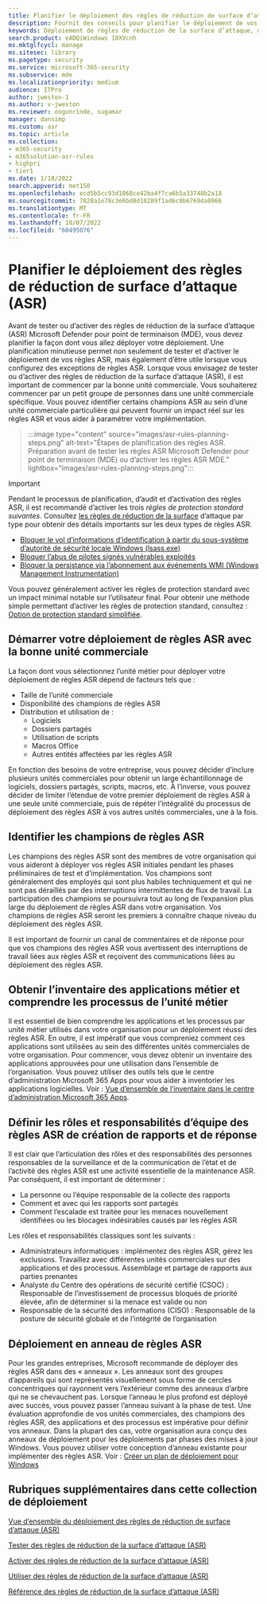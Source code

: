 ```yaml
---
title: Planifier le déploiement des règles de réduction de surface d’attaque (ASR)
description: Fournit des conseils pour planifier le déploiement de vos règles de réduction de la surface d’attaque (ASR).
keywords: Déploiement de règles de réduction de la surface d’attaque, déploiement ASR Microsoft Defender pour point de terminaison (MDE), règles Defender ASR, activer les règles asr, configurer asr, système de prévention des intrusions de l’hôte, règles de protection, règles anti-exploitation, anti-exploitation, règles d’exploitation, règles de prévention des infections, Microsoft Defender pour point de terminaison, configurez des règles ASR
search.product: eADQiWindows 10XVcnh
ms.mktglfcycl: manage
ms.sitesec: library
ms.pagetype: security
ms.service: microsoft-365-security
ms.subservice: mde
ms.localizationpriority: medium
audience: ITPro
author: jweston-1
ms.author: v-jweston
ms.reviewer: oogunrinde, sugamar
manager: dansimp
ms.custom: asr
ms.topic: article
ms.collection:
- m365-security
- m365solution-asr-rules
- highpri
- tier1
ms.date: 1/18/2022
search.appverid: met150
ms.openlocfilehash: ecd5b5cc93d1068ce42ba4f7ca6b5a33748b2a18
ms.sourcegitcommit: 7828a1e78c3e6bd8d10289f1ad6c8b6769da0966
ms.translationtype: MT
ms.contentlocale: fr-FR
ms.lasthandoff: 10/07/2022
ms.locfileid: "68495076"
---
```

# <a name="plan-attack-surface-reduction-asr-rules-deployment"></a>Planifier le déploiement des règles de réduction de surface d’attaque (ASR)

Avant de tester ou d’activer des règles de réduction de la surface d’attaque (ASR) Microsoft Defender pour point de terminaison (MDE), vous devez planifier la façon dont vous allez déployer votre déploiement. Une planification minutieuse permet non seulement de tester et d’activer le déploiement de vos règles ASR, mais également d’être utile lorsque vous configurez des exceptions de règles ASR. Lorsque vous envisagez de tester ou d’activer des règles de réduction de la surface d’attaque (ASR), il est important de commencer par la bonne unité commerciale. Vous souhaiterez commencer par un petit groupe de personnes dans une unité commerciale spécifique. Vous pouvez identifier certains champions ASR au sein d’une unité commerciale particulière qui peuvent fournir un impact réel sur les règles ASR et vous aider à paramétrer votre implémentation.

> :::image type="content" source="images/asr-rules-planning-steps.png" alt-text="Étapes de planification des règles ASR. Préparation avant de tester les règles ASR Microsoft Defender pour point de terminaison (MDE) ou d’activer les règles ASR MDE." lightbox="images/asr-rules-planning-steps.png":::

> [!IMPORTANT]
>
> Pendant le processus de planification, d’audit et d’activation des règles ASR, il est recommandé d’activer les trois _règles de protection standard suivantes_. Consultez [les règles de réduction de la surface](attack-surface-reduction-rules-reference.md#attack-surface-reduction-rules-by-type) d’attaque par type pour obtenir des détails importants sur les deux types de règles ASR.
>
> - [Bloquer le vol d’informations d’identification à partir du sous-système d’autorité de sécurité locale Windows (lsass.exe)](attack-surface-reduction-rules-reference.md#block-credential-stealing-from-the-windows-local-security-authority-subsystem)
> - [Bloquer l’abus de pilotes signés vulnérables exploités](attack-surface-reduction-rules-reference.md#block-abuse-of-exploited-vulnerable-signed-drivers)
> - [Bloquer la persistance via l’abonnement aux événements WMI (Windows Management Instrumentation)](attack-surface-reduction-rules-reference.md#block-persistence-through-wmi-event-subscription)
>
> Vous pouvez généralement activer les règles de protection standard avec un impact minimal notable sur l’utilisateur final. Pour obtenir une méthode simple permettant d’activer les règles de protection standard, consultez : [Option de protection standard simplifiée](attack-surface-reduction-rules-report.md#simplified-standard-protection-option).

## <a name="start-your-asr-rules-deployment-with-the-right-business-unit"></a>Démarrer votre déploiement de règles ASR avec la bonne unité commerciale

La façon dont vous sélectionnez l’unité métier pour déployer votre déploiement de règles ASR dépend de facteurs tels que :

- Taille de l’unité commerciale
- Disponibilité des champions de règles ASR  
- Distribution et utilisation de :
  - Logiciels
  - Dossiers partagés
  - Utilisation de scripts
  - Macros Office
  - Autres entités affectées par les règles ASR

En fonction des besoins de votre entreprise, vous pouvez décider d’inclure plusieurs unités commerciales pour obtenir un large échantillonnage de logiciels, dossiers partagés, scripts, macros, etc. À l’inverse, vous pouvez décider de limiter l’étendue de votre premier déploiement de règles ASR à une seule unité commerciale, puis de répéter l’intégralité du processus de déploiement des règles ASR à vos autres unités commerciales, une à la fois.

## <a name="identify-asr-rules-champions"></a>Identifier les champions de règles ASR

Les champions des règles ASR sont des membres de votre organisation qui vous aideront à déployer vos règles ASR initiales pendant les phases préliminaires de test et d’implémentation. Vos champions sont généralement des employés qui sont plus habiles techniquement et qui ne sont pas déraillés par des interruptions intermittentes de flux de travail. La participation des champions se poursuivra tout au long de l’expansion plus large du déploiement de règles ASR dans votre organisation. Vos champions de règles ASR seront les premiers à connaître chaque niveau du déploiement des règles ASR.

Il est important de fournir un canal de commentaires et de réponse pour que vos champions des règles ASR vous avertissent des interruptions de travail liées aux règles ASR et reçoivent des communications liées au déploiement des règles ASR.

## <a name="get-inventory-of-line-of-business-apps-and-understand-the-business-unit-processes"></a>Obtenir l’inventaire des applications métier et comprendre les processus de l’unité métier

Il est essentiel de bien comprendre les applications et les processus par unité métier utilisés dans votre organisation pour un déploiement réussi des règles ASR. En outre, il est impératif que vous compreniez comment ces applications sont utilisées au sein des différentes unités commerciales de votre organisation.
Pour commencer, vous devez obtenir un inventaire des applications approuvées pour une utilisation dans l’ensemble de l’organisation. Vous pouvez utiliser des outils tels que le centre d’administration Microsoft 365 Apps pour vous aider à inventorier les applications logicielles. Voir : [Vue d’ensemble de l’inventaire dans le centre d’administration Microsoft 365 Apps](/deployoffice/admincenter/inventory).

## <a name="define-reporting-and-response-asr-rules-team-roles-and-responsibilities"></a>Définir les rôles et responsabilités d’équipe des règles ASR de création de rapports et de réponse

Il est clair que l’articulation des rôles et des responsabilités des personnes responsables de la surveillance et de la communication de l’état et de l’activité des règles ASR est une activité essentielle de la maintenance ASR. Par conséquent, il est important de déterminer :

- La personne ou l’équipe responsable de la collecte des rapports
- Comment et avec qui les rapports sont partagés
- Comment l’escalade est traitée pour les menaces nouvellement identifiées ou les blocages indésirables causés par les règles ASR

Les rôles et responsabilités classiques sont les suivants :

- Administrateurs informatiques : implémentez des règles ASR, gérez les exclusions. Travaillez avec différentes unités commerciales sur des applications et des processus. Assemblage et partage de rapports aux parties prenantes
- Analyste du Centre des opérations de sécurité certifié (CSOC) : Responsable de l’investissement de processus bloqués de priorité élevée, afin de déterminer si la menace est valide ou non
- Responsable de la sécurité des informations (CISO) : Responsable de la posture de sécurité globale et de l’intégrité de l’organisation

## <a name="asr-rules-ring-deployment"></a>Déploiement en anneau de règles ASR

Pour les grandes entreprises, Microsoft recommande de déployer des règles ASR dans des « anneaux ». Les anneaux sont des groupes d’appareils qui sont représentés visuellement sous forme de cercles concentriques qui rayonnent vers l’extérieur comme des anneaux d’arbre qui ne se chevauchent pas. Lorsque l’anneau le plus profond est déployé avec succès, vous pouvez passer l’anneau suivant à la phase de test. Une évaluation approfondie de vos unités commerciales, des champions des règles ASR, des applications et des processus est impérative pour définir vos anneaux.
Dans la plupart des cas, votre organisation aura conçu des anneaux de déploiement pour les déploiements par phases des mises à jour Windows. Vous pouvez utiliser votre conception d’anneau existante pour implémenter des règles ASR.
Voir : [Créer un plan de déploiement pour Windows](/windows/deployment/update/create-deployment-plan)

## <a name="additional-topics-in-this-deployment-collection"></a>Rubriques supplémentaires dans cette collection de déploiement

[Vue d’ensemble du déploiement des règles de réduction de surface d’attaque (ASR)](attack-surface-reduction-rules-deployment.md)

[Tester des règles de réduction de la surface d’attaque (ASR)](attack-surface-reduction-rules-deployment-test.md)

[Activer des règles de réduction de la surface d’attaque (ASR)](attack-surface-reduction-rules-deployment-implement.md)

[Utiliser des règles de réduction de la surface d’attaque (ASR)](attack-surface-reduction-rules-deployment-operationalize.md)

[Référence des règles de réduction de la surface d’attaque (ASR)](attack-surface-reduction-rules-reference.md)
